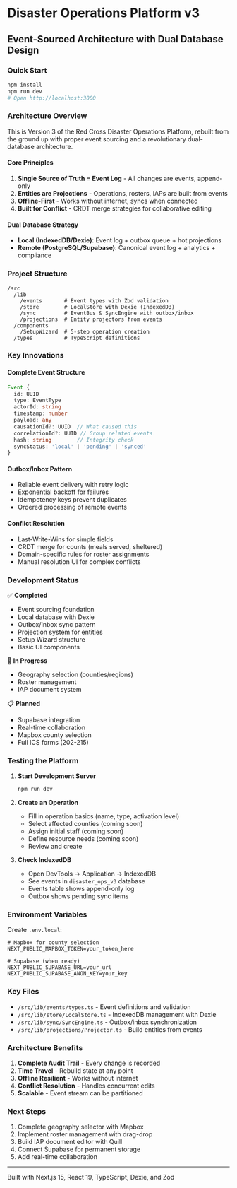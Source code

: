 # Disaster Operations Platform v3

## Event-Sourced Architecture with Dual Database Design

### Quick Start
```bash
npm install
npm run dev
# Open http://localhost:3000
```

### Architecture Overview

This is Version 3 of the Red Cross Disaster Operations Platform, rebuilt from the ground up with proper event sourcing and a revolutionary dual-database architecture.

#### Core Principles
1. **Single Source of Truth = Event Log** - All changes are events, append-only
2. **Entities are Projections** - Operations, rosters, IAPs are built from events
3. **Offline-First** - Works without internet, syncs when connected
4. **Built for Conflict** - CRDT merge strategies for collaborative editing

#### Dual Database Strategy
- **Local (IndexedDB/Dexie)**: Event log + outbox queue + hot projections
- **Remote (PostgreSQL/Supabase)**: Canonical event log + analytics + compliance

### Project Structure
```
/src
  /lib
    /events       # Event types with Zod validation
    /store        # LocalStore with Dexie (IndexedDB)
    /sync         # EventBus & SyncEngine with outbox/inbox
    /projections  # Entity projectors from events
  /components
    /SetupWizard  # 5-step operation creation
  /types          # TypeScript definitions
```

### Key Innovations

#### Complete Event Structure
```typescript
Event {
  id: UUID
  type: EventType
  actorId: string
  timestamp: number
  payload: any
  causationId?: UUID  // What caused this
  correlationId?: UUID // Group related events
  hash: string        // Integrity check
  syncStatus: 'local' | 'pending' | 'synced'
}
```

#### Outbox/Inbox Pattern
- Reliable event delivery with retry logic
- Exponential backoff for failures
- Idempotency keys prevent duplicates
- Ordered processing of remote events

#### Conflict Resolution
- Last-Write-Wins for simple fields
- CRDT merge for counts (meals served, sheltered)
- Domain-specific rules for roster assignments
- Manual resolution UI for complex conflicts

### Development Status

✅ **Completed**
- Event sourcing foundation
- Local database with Dexie
- Outbox/Inbox sync pattern
- Projection system for entities
- Setup Wizard structure
- Basic UI components

🚧 **In Progress**
- Geography selection (counties/regions)
- Roster management
- IAP document system

📋 **Planned**
- Supabase integration
- Real-time collaboration
- Mapbox county selection
- Full ICS forms (202-215)

### Testing the Platform

1. **Start Development Server**
   ```bash
   npm run dev
   ```

2. **Create an Operation**
   - Fill in operation basics (name, type, activation level)
   - Select affected counties (coming soon)
   - Assign initial staff (coming soon)
   - Define resource needs (coming soon)
   - Review and create

3. **Check IndexedDB**
   - Open DevTools → Application → IndexedDB
   - See events in `disaster_ops_v3` database
   - Events table shows append-only log
   - Outbox shows pending sync items

### Environment Variables

Create `.env.local`:
```env
# Mapbox for county selection
NEXT_PUBLIC_MAPBOX_TOKEN=your_token_here

# Supabase (when ready)
NEXT_PUBLIC_SUPABASE_URL=your_url
NEXT_PUBLIC_SUPABASE_ANON_KEY=your_key
```

### Key Files

- `/src/lib/events/types.ts` - Event definitions and validation
- `/src/lib/store/LocalStore.ts` - IndexedDB management with Dexie
- `/src/lib/sync/SyncEngine.ts` - Outbox/inbox synchronization
- `/src/lib/projections/Projector.ts` - Build entities from events

### Architecture Benefits

1. **Complete Audit Trail** - Every change is recorded
2. **Time Travel** - Rebuild state at any point
3. **Offline Resilient** - Works without internet
4. **Conflict Resolution** - Handles concurrent edits
5. **Scalable** - Event stream can be partitioned

### Next Steps

1. Complete geography selector with Mapbox
2. Implement roster management with drag-drop
3. Build IAP document editor with Quill
4. Connect Supabase for permanent storage
5. Add real-time collaboration

---

Built with Next.js 15, React 19, TypeScript, Dexie, and Zod